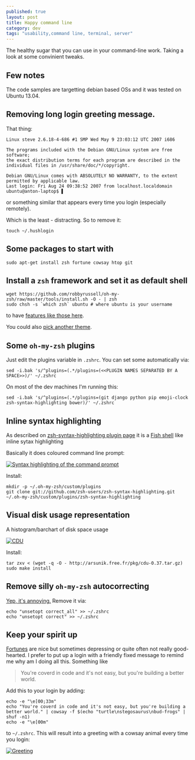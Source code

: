```yaml
---
published: true
layout: post
title: Happy command line
category: dev
tags: "usability,command line, terminal, server"
---
```


The healthy sugar that you can use in your command-line work. Taking a look at some convinient tweaks.

## Few notes
The code samples are targetting debian based OSs and it was tested on Ubuntu 13.04.

## Removing long login greeting message.
That thing:

```
Linux steve 2.6.18-4-686 #1 SMP Wed May 9 23:03:12 UTC 2007 i686

The programs included with the Debian GNU/Linux system are free software;
the exact distribution terms for each program are described in the
individual files in /usr/share/doc/*/copyright.

Debian GNU/Linux comes with ABSOLUTELY NO WARRANTY, to the extent
permitted by applicable law.
Last login: Fri Aug 24 09:38:52 2007 from localhost.localdomain
ubuntu@anton-laptop$ ▌
```

or something similar that appears every time you login (especially remotely).

Which is the least - distracting. So to remove it:

```
touch ~/.hushlogin
```

## Some packages to start with

```
sudo apt-get install zsh fortune cowsay htop git
```

## Install a `zsh` framework and set it as default shell

```
wget https://github.com/robbyrussell/oh-my-zsh/raw/master/tools/install.sh -O - | zsh
sudo chsh -s `which zsh` ubuntu # where ubuntu is your username
```

to have [features like those here](http://staunchrobots.com/blog/blog/2012/09/06/switch-to-zsh/).

You could also [pick another theme](https://github.com/robbyrussell/oh-my-zsh/wiki/Themes). 
## Some `oh-my-zsh` plugins
Just edit the plugins variable in `.zshrc`. You can set some automatically via:

```
sed -i.bak 's/^plugins=(.*/plugins=(<<PLUGIN NAMES SEPARATED BY A SPACE>>)/' ~/.zshrc
```

On most of the dev machines I'm running this:

```
sed -i.bak 's/^plugins=(.*/plugins=(git django python pip emoji-clock zsh-syntax-highlighting bower)/' ~/.zshrc
```

## Inline syntax highlighting
As described on [zsh-syntax-highlighting plugin page](https://github.com/zsh-users/zsh-syntax-highlighting) it is a [Fish shell](http://fishshell.com/ ) like inline sytax highlighting

Basically it does coloured command line prompt:

<p class="bleed_image">
    <a href="http://dl.dropbox.com/u/4296335/Selection_003.png"><img src="http://dl.dropbox.com/u/4296335/Selection_003.png" alt="Syntax highlighting of the command prompt" class="bleed"></a>
</p>

Install:

```
mkdir -p ~/.oh-my-zsh/custom/plugins
git clone git://github.com/zsh-users/zsh-syntax-highlighting.git  ~/.oh-my-zsh/custom/plugins/zsh-syntax-highlighting
```

## Visual disk usage representation 
A histogram/barchart of disk space usage

<p class="bleed_image">
    <a href="http://dl.dropbox.com/u/4296335/Selection_005.png"><img src="http://dl.dropbox.com/u/4296335/Selection_005.png" alt="CDU" class="bleed"></a>
</p>

Install:

```
tar zxv < (wget -q -O - http://arsunik.free.fr/pkg/cdu-0.37.tar.gz)
sudo make install
```

## Remove silly `oh-my-zsh` autocorrecting
[Yep, it's annoying.](https://github.com/robbyrussell/oh-my-zsh/issues/534) Remove it via:

```
echo "unsetopt correct_all" >> ~/.zshrc
echo "unsetopt correct" >> ~/.zshrc
```

## Keep your spirit up
[Fortunes](http://en.wikipedia.org/wiki/Fortune_%28Unix%29) are nice but sometimes depressing or quite often not really good-hearted. I prefer to put up a login with a friendly fixed message to remind me why am I doing all this. Something like 

> You're coverd in code and it's not easy, but you're building a better world.

Add this to your login by adding:

```
echo -e "\e[00;33m" 
echo "You're coverd in code and it's not easy, but you're building a better world." | cowsay -f $(echo "turtle\nstegosaurus\nbud-frogs" | shuf -n1)
echo -e "\e[00m" 
```

to `~/.zshrc`. This will result into a greeting with a cowsay animal every time you login:

<p class="bleed_image">
    <a href="http://dl.dropbox.com/u/4296335/ubuntu%40anton-laptop%3A%20~_007.png"><img src="http://dl.dropbox.com/u/4296335/ubuntu%40anton-laptop%3A%20~_007.png" alt="Greeting" class="bleed"></a>
</p>